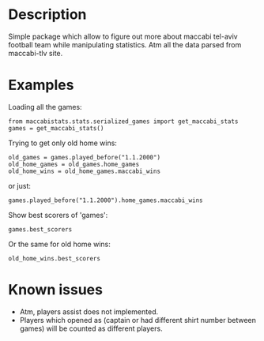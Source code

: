 # Description 

Simple package which allow to figure out more about maccabi tel-aviv football team while manipulating statistics.
Atm all the data parsed from maccabi-tlv site.

# Examples

Loading all the games:
```
from maccabistats.stats.serialized_games import get_maccabi_stats
games = get_maccabi_stats()
```

Trying to get only old home wins:
```
old_games = games.played_before("1.1.2000")
old_home_games = old_games.home_games
old_home_wins = old_home_games.maccabi_wins
```

or just:
```
games.played_before("1.1.2000").home_games.maccabi_wins
```



Show best scorers of 'games':
```
games.best_scorers
```

Or the same for old home wins:
```
old_home_wins.best_scorers
```



# Known issues

* Atm, players assist does not implemented.
* Players which opened as (captain or had different shirt number between games) will be counted as different players.

